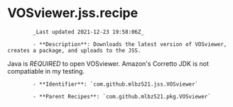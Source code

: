 # VOSviewer.jss.recipe

            _Last updated 2021-12-23 19:58:06Z_

            - **Description**: Downloads the latest version of VOSviewer, creates a package, and uploads to the JSS.

Java is *REQUIRED* to open VOSviewer.  Amazon's Corretto JDK is not compatiable in my testing.

            - **Identifier**: `com.github.mlbz521.jss.VOSviewer`

            - **Parent Recipes**: `com.github.mlbz521.pkg.VOSviewer`